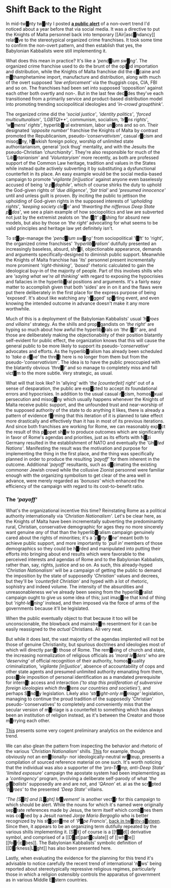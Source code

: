 # Shift Back to the Right


In mid-tw█nty tw█nty I posted **[a public alert](http://DivineWillAssembly.com/2021/07/12/public-alert-knights-of-malta-redeployment/)** of a non-overt trend I'd noticed about a year before that via social media.  It was a directive to put the Knights of Malta personnel back into temporary [[Air|asc█ndancy]] relat█ve to the stereotypical organized crime franchises.  It took some time to confirm the non-overt pattern, and then establish that yes, the Babylonian Kabbalists were still implementing it.

What does this mean in practice?  It's like a *'pend█lum sw█ng'*.  The organized crime franchise used to do the brunt of the opi█id importation and distribution, while the Knights of Malta franchise did the c█caine and m█thamphetamine import, manufacture and distribution, along with much of the overt supposed *'law enforcement'* via the thuggish cops, CIA, FBI and so on.  The franchises had been set into supposed 'opposition' against each other both overtly and non-.  But in the last few dec█des they've each transitioned from a primarily service and product-based distribution model into promoting trending sociopolitical ideologies and *'in-crowd groupthink'*.

The organized crime did the *'social justice'*, *'identity politics'*, *'forced multiculturalism'*, *'LGBTQI++'*, communism, socialism, *'tr█ns rights'*, *'w█mens' rights'*, hyperlib█ral extremism, labor un█ons and so on.  Their designated *'opposite number'* franchise the Knights of Malta by contrast promoted the Republicanism, pseudo-*'conservativism'*, casual r█cism and misog█ny, h█wkish foreign policy, worship of unlimited state authoritarianism, general 'jock thug' mentality, and with the Jesuits the pseudo-Christian *'churchianity'*.  They're also responsible for much of the *'Lib█rtarianism'* and *'Voluntaryism'* more recently, as both are professed support of the Common Law heritage, tradition and values in the States while instead quite actively subverting it by substituting a dysfunctional counterfeit in its place.  An easy example would be the social media-based campaign to promote *'vigilante \[in\]justice'* against anyone even baselessly accused of being *'a p█dophile'*, which of course shirks the duty to uphold the God-given rights of *'due diligence'*, *'fair trial'* and *'presumed innocence'* until and unless guilt is proven.  By inciting the public to jettison the upholding of God-given rights in the supposed interests of *'upholding rights'*, *'keeping society cle█n'* and *'thwarting the nifferous Deep State p█dos'*, we see a plain example of how sociopolitics and law are subverted not just by the extremist zealots on *'the l█ft'* p█shing for absurd new models, but also by those on *'the right'* advocating for what seems to be valid principles and heritage law yet definitely isn't.

To st█ge-manage the *'pend█lum sw█ng'* from sociopolitical 'l█ft' to 'right', the organized crime franchises' *'hyperlib█ralism'* dutifully presented an increasingly baseless, absurd, shr█ll, objectionable appearance, demands and arguments specifically-designed to diminish public support.  Meanwhile the Knights of Malta franchise has 'its' personnel present incrementally more prominent *'right-thinking'*, *'based'* rhetoric calculated to gain the ideological buy-in of the majority of people.  Part of this involves shills who are *'saying what we're all thinking'* with regard to exposing the hypocrisies and fallacies in the hyperlib█ral positions and arguments.  It's a fairly easy matter to accomplish given that both 'sides' are in on it and the flaws were put there deliberately in the first place for the express purpose of being 'exposed'.  It's about like watching any 'r█gged' sp█rting event, and even knowing the intended outcome in advance doesn't make it any more worthwhile.

Much of this is a deployment of the Babylonian Kabbalists' usual *'h█roes and villains'* strategy.  As the shills and prop█gandists on *'the right'* are hyping so much about how awful the hyperlib█rals on *'the l█ft'* are, and those are deliberately making the objectionability of their position blatantly self-evident for public effect, the organization knows that this will cause the general public to be more likely to support its pseudo-*'conservative'* advocates and efforts.  As the hyperlib█ralism has already been scheduled to *'take a d█ve'* the thre█t here is no longer from them but from the pseudo-*'conservativism'*.  The idea is to have the public preoccupied with the blatantly obvious *'thre█t'* and so manage to completely miss and fall vict█m to the more subtle.  Very strategic, as usual.

What will that look like?  In 'allying' with *'the \[counterfeit\] right'* out of a sense of desparation, the public are exp█cted to accept *its* foundational errors and hypocrisies.  In addition to the usual casual r█cism, homos█xual persecution and misog█ny which usually happens whenever the Knights of Malta receive public support, and the unfounded trust and near-worship of the supposed authority of the state to do anything it likes, there is already a pattern of evidence f█rming that this iteration of it is planned to take effect more drastically and effectively than it has in most of its previous iterations.  And since both franchises are working for Rome, we can reasonably exp█ct the result of this p█ppet sh█w to produce outcomes which are significantly in favor of Rome's agendas and priorities, just as its efforts with N█zi Germany resulted in the establishment of NATO and eventually the *'Un█ted Nations'*.  Manifesting the result was the motivation and purpose for implementing the thing in the first place, and the thing was specifically planned in order to produce the resulting *'payoff'* for them inherent in the outcome.  Additional *'payoff'* resultants, such as d█cimating the existing commoner Jewish crowd while the collusive Zionist personnel were familiar enough with the organizing symbolism to get clear of the area well in advance, were merely regarded as *'bonuses'* which enhanced the efficiency of the campaign with regard to its cost-to-benefit ratio.


### The *'payoff'*

What's the organizational incentive this time?  Reinstating Rome as a political authority internationally via *'Christian Nationalism'*.  Let's be clear here, as the Knights of Malta have been incrementally subverting the predominantly rural, Christian, conservative demographic for ages they no more sincerely want genuine *any* of that than the hyperlib█ralism campaign genuinely cared about the rights of minorities; it's a *'p█rty l█ne'* meant both to achieve public support, and more importantly to *'pull in'* members of those demographics so they could be h█rded and manipulated into putting their efforts into bringing about end results which were favorable to the perceived interests and agendas of Rome and to the Babylonian Kabbalists, rather than, say, rights, justice and so on.  As such, this already-hyped *'Christian Nationalism'* will be a campaign of getting the public to demand the imposition by the state of supposedly *'Christian'* values and decrees, but they'll be *'counterfeit Christian'* and hyped with a lot of rhetoric, sophistry and indeed volume.  The intensity of the absurdities and unreasonableness we've already been seeing from the hyperlib█ralist campaign ought to give us some idea of this; just imag█ne that kind of thing but *'right-le█ning'* instead, and then imposed via the force of arms of the governments because it'll be legislated.

When the public eventually object to that because it too will be unconscionable, the blowback and mainstre█m resentment for it can be easily reassigned to the *actual* Christians.  All very neat.

But while it does last, the vast majority of the agendas implented will not be those of genuine Christianity, but spurious doctrines and ideologies most of which will directly parr█t those of Rome.  The rem█xing of church and state, the increasing normalization of religious officials as *'moral le█ders'* who are *'deserving'* of official recognition of their authority, homos█xuality criminalization, *'vigilante \[in\]justice'*, absence of accountability of cops and other state agents and presumed unlimited authority emanating from them, poss█ble imposition of personal identification as a mandated prerequisite for intern█t access and interaction *('to stop this proliferation of subversive foreign ideologies which thre█tens our countries and societies')*, and perhaps S█nd█y legislation.  Likely also *'str█ight-only m█rriage'* legislation, managing to continue the proud tradition of the supposedly 'Christian' pseudo-'conservatives' to completely and conveniently miss that the secular version of m█rriage is a counterfeit to something which has always been an institution of religion instead, as it's between the Creator and those m█rrying each other.

[This](https://www.youtube.com/watch?v=Liu4FOIjn70&list=PLdbXyyVfVp-7hBkVKQ3teqZDpkN3MQ4yz&index=147&t=71s) presents some very cogent preliminary analytics on the evidence and trend.

We can also glean the pattern from inspecting the behavior and rhetoric of the various *'Christian Nationalism'* shills.  [This](https://rationalwiki.org/wiki/Greg_Locke) for example, though obviously not an em█tionally- nor ideologically-neutral wr█teup, presents a compilation of sourced reference material on one such.  It's worth noticing that the individual was also a supporter of the *'pro-Tr█mp, anti-Deep State'* *'limited exposure'* campaign the apostate system had been implementing as a *'contingency'* program, involving a deliberate self-parody of what *'the gl█balists'* supposedly are and are not, and *'QAnon'* et. al as the scr█pted *'h█roes'* to the presented *'Deep State'* villains.

*'The \[S█lt\] and \[L█ght\] M█vement'* is another vect█r for this campaign to which should be alert.  While the nouns for which it's named were originally sep█rate references made by Jesus, the term itself which comb█nes them was co█ned by a Jesuit named *Jorge Mario Bergoglio* who is better recognized by his st█gen█me of *'P█pe Francis'*, [back in tw█nty-s█xteen](https://www.americamagazine.org/issue/pope-how-be-salt-earth-and-light-world).  Since then, it appears to be an organizing term dutifully repeated by the various shills implementing it.  [S█lt] of course is a [[f██d]] derivative symbol, and comprised of a [[D█st|part█culate]] of [[wh█te]] [[fo█r|c█bes]].  The Babylonian Kabbalists' symbolic definition of [[D█rkness|L█ght]] has also been presented here.

Lastly, when evaluating the evidence for the planning for this trend it's advisable to notice carefully the recent trend of international 'n█ws' being reported about stereotypically repressive religious regimes, particularly those in which a religion ostensibly controls the apparatus of government as in various Middle E█stern countries.
